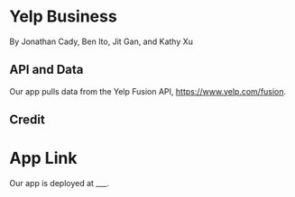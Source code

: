 # Yelp Business

By Jonathan Cady, Ben Ito, Jit Gan, and Kathy Xu

## API and Data

Our app pulls data from the Yelp Fusion API, https://www.yelp.com/fusion. 



## Credit

  

# App Link

Our app is deployed at ___.


